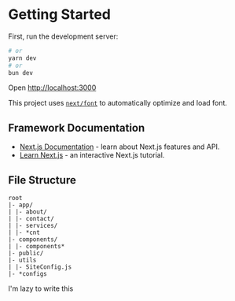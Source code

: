 # Getting Started

First, run the development server:

```bash
# or
yarn dev
# or
bun dev
```

Open [http://localhost:3000](http://localhost:3000)

This project uses [`next/font`](https://nextjs.org/docs/basic-features/font-optimization)
to automatically optimize and load font.

## Framework Documentation

- [Next.js Documentation](https://nextjs.org/docs) - learn about Next.js
features and API.
- [Learn Next.js](https://nextjs.org/learn) - an interactive Next.js tutorial.

## File Structure

`````text
root
|- app/
| |- about/
| |- contact/
| |- services/
| |- *cnt
|- components/
| |- components*
|- public/
|- utils
| |- SiteConfig.js
|- *configs
`````

I'm lazy to write this
